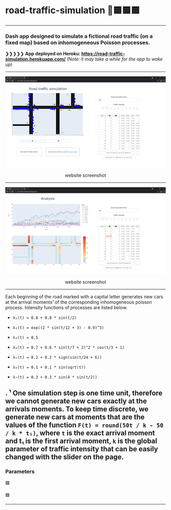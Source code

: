 # road-traffic-simulation 🚦🟦🟦🟦
---

### Dash app designed to simulate a fictional road traffic (on a fixed map) based on inhomogeneous Poisson processes.

❯❯❯❯❯  **App deployed on Heroku: https://road-traffic-simulation.herokuapp.com/** *(Note: it may take a while for the app to wake up)*

---

![app_screenshot_error](images/website_screenshot1.png "app screenshot")
<p align="center">website screenshot<p>
  
---

![app_screenshot2_error](images/website_screenshot2.png "app screenshot 2")
<p align="center">website screenshot<p>
  
---
  
Each beginning of the road marked with a capital letter generates new cars at the arrival moments¹ of the corresponding inhomogeneous poisson process. Intensity functions of processes are listed below. 
  
* `λ₁(t) = 0.8 + 0.8 * sin(t/2)`

* `λ₂(t) = exp((2 * sin(t/12 + 3) - 0.9)^3)`
 
* `λ₃(t) = 0.5`
  
* `λ₄(t) = 0.7 + 0.6 * sin(t/7 + 2)^2 * cos(t/3 + 1)`
  
* `λ₅(t) = 0.2 + 0.2 * sign(sin(t/24 + 6))`
  
* `λ₆(t) = 0.1 + 0.1 * sin(sqrt(t))`
  
* `λ₇(t) = 0.3 + 0.3 * sin(4 * sin(t/2))`


. ¹ One simulation step is one time unit, therefore we cannot generate new cars exactly at the arrivals moments. To keep time discrete, we generate new cars at moments that are the values of the function `F(t) = round(50t / k - 50 / k * t₁)`, where `t` is the exact arrival moment and t₁ is the first arrival moment, `k` is the global parameter of traffic intensity that can be easily changed with the slider on the page.
---

 ### Parameters
  
🟦

🟦
 
 ---
